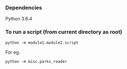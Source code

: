 ### Dependencies
Python 3.6.4

### To run a script (from current directory as root)
```
python -m module1.module2.script
```
For eg.
```
python -m misc.parks_reader
```